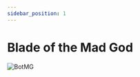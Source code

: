 ```yaml
---
sidebar_position: 1
---
```


# Blade of the Mad God

![BotMG](https://vwiki.valorserver.com/api/item/picture/blade%20of%20the%20mad%20god)
